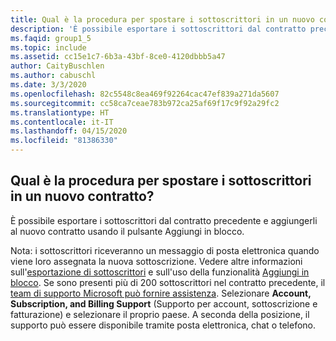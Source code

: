 ```yaml
---
title: Qual è la procedura per spostare i sottoscrittori in un nuovo contratto?
description: 'È possibile esportare i sottoscrittori dal contratto precedente e aggiungerli al nuovo contratto usando il pulsante Aggiungi in blocco. Nota: i...'
ms.faqid: group1_5
ms.topic: include
ms.assetid: cc15e1c7-6b3a-43bf-8ce0-4120dbbb5a47
author: CaityBuschlen
ms.author: cabuschl
ms.date: 3/3/2020
ms.openlocfilehash: 82c5548c8ea469f92264cac47ef839a271da5607
ms.sourcegitcommit: cc58ca7ceae783b972ca25af69f17c9f92a29fc2
ms.translationtype: HT
ms.contentlocale: it-IT
ms.lasthandoff: 04/15/2020
ms.locfileid: "81386330"
---
```

## <a name="i-have-a-new-agreement--how-do-i-move-my-subscribers"></a>Qual è la procedura per spostare i sottoscrittori  in un nuovo contratto?

È possibile esportare i sottoscrittori dal contratto precedente e aggiungerli al nuovo contratto usando il pulsante Aggiungi in blocco.

Nota: i sottoscrittori riceveranno un messaggio di posta elettronica quando viene loro assegnata la nuova sottoscrizione. Vedere altre informazioni sull'[esportazione di sottoscrittori](https://docs.microsoft.com/visualstudio/subscriptions/exporting-subscriptions) e sull'uso della funzionalità [Aggiungi in blocco](https://docs.microsoft.com/visualstudio/subscriptions/assign-license#bulk-assignments). Se sono presenti più di 200 sottoscrittori nel contratto precedente, il [team di supporto Microsoft può fornire assistenza](https://visualstudio.microsoft.com/subscriptions/support/#talktous). Selezionare **Account, Subscription, and Billing Support** (Supporto per account, sottoscrizione e fatturazione) e selezionare il proprio paese. A seconda della posizione, il supporto può essere disponibile tramite posta elettronica, chat o telefono.
